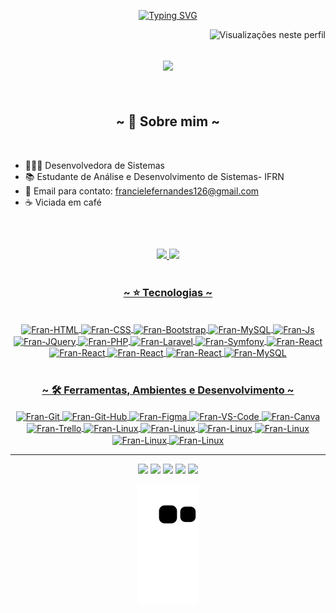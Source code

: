 <div width=100% align=center>

[![Typing SVG](https://readme-typing-svg.demolab.com?font=Poppins&weight=900&size=25&duration=3000&pause=1000&color=0093FF&center=true&width=435&lines=%3CHello+World%2F%3E;~+Meu+nome+%C3%A9+Franciele+Fernandes+~;-+Tenho+25+anos+-;%7BSou+apaixonada+pela+Tecnologia%7D;%3CBem+vindo+(a)+ao+meu+perfil%2F%3E)](https://git.io/typing-svg)

</div>

<img align="right" src="https://komarev.com/ghpvc/?username=Francielefernandes06&style=flat-square&color=fc015c" alt="Visualizações neste perfil" />
<br>
<h2 align="center">
    <img src="https://media.giphy.com/media/LMcB8XospGZO8UQq87/giphy.gif">
</h2> <br>

<h2 align="center">~ 💙 Sobre mim ~</h2>
<br>

- 👩🏽‍💻 Desenvolvedora de Sistemas
- 📚 Estudante de Análise e Desenvolvimento de Sistemas- IFRN
- 📧 Email para contato: francielefernandes126@gmail.com
- ☕ Viciada em café
<br>


##

<div align="center">
  <a href="https://github.com/Francielefernandes06">
  <img height="180em" src="https://github-readme-stats.vercel.app/api?username=Francielefernandes06&show_icons=true&theme=radical&include_all_commits=true&count_private=true"/>
  <img height="180em" src="https://github-readme-stats.vercel.app/api/top-langs/?username=Francielefernandes06&layout=compact&langs_count=7&theme=radical"/>
      
</div>
    
    


   



 <br/>
    
<h3 align="center">~ ⭐ Tecnologias ~</h3>

<div style="display: inline_block" align="center"><br>
  <img align="center" alt="Fran-HTML" height="30" width="40" src="https://cdn.jsdelivr.net/gh/devicons/devicon/icons/html5/html5-original.svg">
  <img align="center" alt="Fran-CSS" height="30" width="40" src="https://cdn.jsdelivr.net/gh/devicons/devicon/icons/css3/css3-original.svg">
  <img align="center" alt="Fran-Bootstrap" height="30" width="40" src="https://cdn.jsdelivr.net/gh/devicons/devicon/icons/bootstrap/bootstrap-original.svg">
  <img  align="center" alt="Fran-MySQL" height="30" width="40" src="https://cdn.jsdelivr.net/gh/devicons/devicon/icons/tailwindcss/tailwindcss-original.svg">
  <img align="center" alt="Fran-Js" height="30" width="40" src="https://cdn.jsdelivr.net/gh/devicons/devicon/icons/javascript/javascript-original.svg">
<!--   <img align="center" alt="Fran-ReactJs" height="30" width="40" src="https://cdn.jsdelivr.net/gh/devicons/devicon/icons/react/react-original.svg">
  <img align="center" alt="Fran-Python" height="30" width="40" src="https://cdn.jsdelivr.net/gh/devicons/devicon/icons/python/python-original.svg"> -->
  <img align="center" alt="Fran-JQuery" height="30" width="40" src="https://cdn.jsdelivr.net/gh/devicons/devicon/icons/jquery/jquery-original-wordmark.svg">
  <img align="center" alt="Fran-PHP" height="30" width="40" src="https://cdn.jsdelivr.net/gh/devicons/devicon/icons/php/php-original.svg">
  <img align="center" alt="Fran-Laravel" height="30" width="40" src="https://cdn.jsdelivr.net/gh/devicons/devicon/icons/laravel/laravel-original.svg"/>
  <img align="center" alt="Fran-Symfony" height="30" width="40" src="https://cdn.jsdelivr.net/gh/devicons/devicon/icons/symfony/symfony-original-wordmark.svg"/>
    <img  align="center" alt="Fran-React" height="30" width="40" src="https://cdn.jsdelivr.net/gh/devicons/devicon/icons/react/react-original.svg">
    <img  align="center" alt="Fran-React" height="30" width="40" src="https://cdn.jsdelivr.net/gh/devicons/devicon/icons/angular/angular-original.svg">
    <img  align="center" alt="Fran-React" height="30" width="40" src="https://cdn.jsdelivr.net/gh/devicons/devicon/icons/ionic/ionic-original.svg">
    <img  align="center" alt="Fran-React" height="30" width="40" src="https://cdn.jsdelivr.net/gh/devicons/devicon/icons/postgresql/postgresql-original.svg">
  <img  align="center" alt="Fran-MySQL" height="30" width="40" src="https://cdn.jsdelivr.net/gh/devicons/devicon/icons/mysql/mysql-original.svg">
  
  
          
<div/>
    <br/>

<h3 align="center">~ 🛠 Ferramentas, Ambientes e Desenvolvimento ~</h3>

<div align="center">
        
 <img align="center" alt="Fran-Git" height="30" width="40" src="https://cdn.jsdelivr.net/gh/devicons/devicon/icons/git/git-original.svg">
  <img align="center" alt="Fran-Git-Hub" height="30" width="40" src="https://cdn.jsdelivr.net/gh/devicons/devicon/icons/github/github-original.svg">
<!--   <img align="center" alt="Fran-Gimp" height="30" width="40" src="https://cdn.jsdelivr.net/gh/devicons/devicon/icons/gimp/gimp-original.svg"> -->
  <img align="center" alt="Fran-Figma" height="30" width="40" src="https://cdn.jsdelivr.net/gh/devicons/devicon/icons/figma/figma-original.svg">
  <img align="center" alt="Fran-VS-Code" height="30" width="40" src="https://cdn.jsdelivr.net/gh/devicons/devicon/icons/vscode/vscode-original.svg">
  <img align="center" alt="Fran-Canva" height="30" width="40" src="https://cdn.jsdelivr.net/gh/devicons/devicon/icons/canva/canva-original.svg">
  <img align="center" alt="Fran-Trello" height="30" width="40" src="https://cdn.jsdelivr.net/gh/devicons/devicon/icons/trello/trello-plain.svg">
<img align="center" alt="Fran-Linux" height="30" width="40" src="https://cdn.jsdelivr.net/gh/devicons/devicon/icons/linux/linux-original.svg">
<img align="center" alt="Fran-Linux" height="30" width="40" src="https://cdn.jsdelivr.net/gh/devicons/devicon/icons/postman/postman-original.svg">

<img align="center" alt="Fran-Linux" height="30" width="40" src="https://cdn.jsdelivr.net/gh/devicons/devicon/icons/insomnia/insomnia-original.svg">
<img align="center" alt="Fran-Linux" height="30" width="40" src="https://cdn.jsdelivr.net/gh/devicons/devicon/icons/jira/jira-original.svg">
<img align="center" alt="Fran-Linux" height="30" width="40" src="https://cdn.jsdelivr.net/gh/devicons/devicon/icons/gitlab/gitlab-original.svg">
<img align="center" alt="Fran-Linux" height="30" width="40" src="https://cdn.jsdelivr.net/gh/devicons/devicon/icons/swagger/swagger-original.svg">





 
</div>
    
 <hr/>

   
<div> 
 <a href="https://instagram.com/franciele_fernandes06" target="_blank"><img src="https://img.shields.io/badge/-Instagram-%23b6008b?style=for-the-badge&logo=instagram&logoColor=white" target="_blank"></a>
 <a href="https://www.twitch.tv/franciele_fernandes06" target="_blank"><img src="https://img.shields.io/badge/Twitch-9146FF?style=for-the-badge&logo=twitch&logoColor=white" target="_blank"></a>  
 <a href = "mailto:francielefernandes126@gmail.com"><img src="https://img.shields.io/badge/-Gmail-%23d3403a?style=for-the-badge&logo=gmail&logoColor=white" target="_blank"></a>
 <a href="https://www.linkedin.com/in/desenvolvedora-franciele-fernandes/" target="_blank"><img src="https://img.shields.io/badge/-LinkedIn-%230077B5?style=for-the-badge&logo=linkedin&logoColor=white" target="_blank"></a> 
 <a href="https://wa.me/5584994285704?text=Olá,%20Franciele%20Fernandes.%20Tudo%20bem?" target="_blank"><img src="https://img.shields.io/badge/-WhatsApp-%2325c862?style=for-the-badge&logo=whatsapp&logoColor=white" target="_blank"></a> 
   
  ![Snake animation](https://github.com/Francielefernandes06/Francielefernandes06/blob/output/github-contribution-grid-snake.svg)

</div>
  
